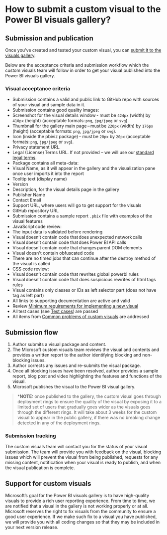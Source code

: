 # How to submit a custom visual to the Power BI visuals gallery?

## Submission and publication

Once you've created and tested your custom visual, you can [submit it to the visuals gallery](https://app.powerbi.com/visuals/info#submit).

Below are the acceptance criteria and submission workflow which the custom visuals team will follow in order to get your visual published into the Power BI visuals gallery.

### Visual acceptance criteria

- Submission contains a valid and public link to GitHub repo with sources of your visual and sample data in it.
- Submission contains good quality images:
 - Screenshot for the visual details window - must be `424px` (width) by `410px` (height) (acceptable formats: `png`, `jpg/jpeg` or `svg`).
 - Thumbnail for the gallery main page – must be `220px` (width) by `176px` (height) (acceptable formats: `png`, `jpg/jpeg` or `svg`).
 - Icon (inside the pbiviz package) – must be `20px` by `20px` (acceptable formats: `png`, `jpg/jpeg` or `svg`).
- Privacy statement URL.  
- Legal (License) Terms URL. If not provided – we will use our [standard legal terms](https://powerbi.microsoft.com/en-us/visuals-gallery-terms/).   
- Package contains all meta-data:
 - Visual Name, as it will appear in the gallery and the visualization pane once user imports it into the report
 - Tooltip text (display name)
 - Version
 - Description, for the visual details page in the gallery
 - Publisher Name
 - Contact Email
 - Support URL, where users will go to get support for the visuals
 - GitHub repository URL
- Submission contains a sample report `.pbix` file with examples of the visual features
- JavaScript code review:
 - The input data is validated before rendering
 - Visual doesn’t contain code that does unexpected network calls
 - Visual doesn’t contain code that does Power BI API calls
 - Visual doesn’t contain code that changes parent DOM elements
 - Visual doesn't contain obfuscated code
 - There are no timed jobs that can continue after the destroy method of the visual is called
- CSS code review:
 - Visual doesn’t contain code that rewrites global powerbi rules
 - Visual doesn’t contain code that does suspicious rewrites of html tags rules
 - Visual contains only classes or IDs as left selector part (does not have tag as left part)
- All links to supporting documentation are active and valid
- Review [Minimum requirements for implementing a new visual](https://github.com/Microsoft/PowerBI-visuals-core/wiki/Minimum-requirements-for-implementing-a-new-visual)
- All test cases (see [Test cases](./SubmissionTesting.md)) are passed
- All items from [Common problems of custom visuals](./SubmissionCommonProblems.md) are addressed

## Submission flow

1. Author submits a visual package and content.
2. The Microsoft custom visuals team reviews the visual and contents and provides a written report to the author identifying blocking and non-blocking issues.
3. Author corrects any issues and re-submits the visual package.
4. Once all blocking issues have been resolved, author provides a sample report, blog post and video highlighting the features and functions of the visual.
5. Microsoft publishes the visual to the Power BI visual gallery.

> ***NOTE:** once published to the gallery, the custom visual goes through deployment rings to ensure the quality of the visual by exposing it to a limited set of users that gradually goes wider as the visuals goes through the different rings. It will take about 3 weeks for the custom visual to appear in the public gallery, if there was no breaking change detected in any of the deployment rings.

### Submission tracking

The custom visuals team will contact you for the status of your visual submission. The team will provide you with feedback on the visual, blocking issues which will prevent the visual from being published, requests for any missing content, notification when your visual is ready to publish, and when the visual publication is complete.

## Support for custom visuals

Microsoft’s goal for the Power BI visuals gallery is to have high-quality visuals to provide a rich user reporting experience. From time to time, we are notified that a visual in the gallery is not working properly or at all.
Microsoft reserves the right to fix visuals from the community to ensure a good user experience. If we make such fix to a visual you have published, we will provide you with all coding changes so that they may be included in your next version release.
